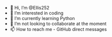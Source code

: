- 👋 Hi, I’m @Ellis252
- 👀 I’m interested in coding
- 🌱 I’m currently learning Python
- 💞️ I’m not looking to collaborate at the moment
- 📫 How to reach me - GitHub direct messages

<!---
Ellis252/Ellis252 is a ✨ special ✨ repository because its `README.md` (this file) appears on your GitHub profile.
You can click the Preview link to take a look at your changes.
--->
